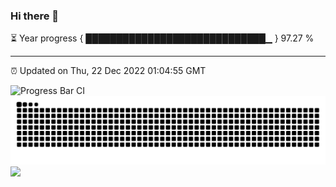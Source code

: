 ### Hi there 👋

⏳ Year progress { █████████████████████████████▁ } 97.27 %

---

⏰ Updated on Thu, 22 Dec 2022 01:04:55 GMT

![Progress Bar CI](https://github.com/liununu/liununu/workflows/Progress%20Bar%20CI/badge.svg)![](https://raw.githubusercontent.com/L1cardo/L1cardo/main/assets/github-contribution-grid-snake.svg)![](https://raw.githubusercontent.com/seesaws/seesaws/main/assets/github-contribution-grid-snake.svg)
